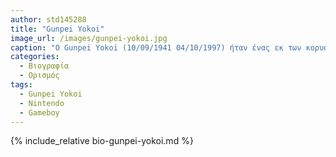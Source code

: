 ```yaml
---
author: std145288
title: "Gunpei Yokoi"
image_url: /images/gunpei-yokoi.jpg
caption: "O Gunpei Yokoi (10/09/1941 04/10/1997) ήταν ένας εκ των κορυφαίων game designers της Nintendo και πατέρας του διάσημου Gameboy"
categories:
  - Βιογραφία 
  - Ορισμός 
tags:
  - Gunpei Yokoi
  - Nintendo
  - Gameboy
---
```


{% include_relative bio-gunpei-yokoi.md %}
